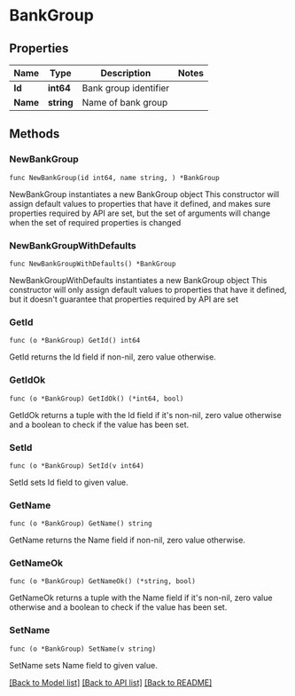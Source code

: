 # BankGroup

## Properties

Name | Type | Description | Notes
------------ | ------------- | ------------- | -------------
**Id** | **int64** | Bank group identifier | 
**Name** | **string** | Name of bank group | 

## Methods

### NewBankGroup

`func NewBankGroup(id int64, name string, ) *BankGroup`

NewBankGroup instantiates a new BankGroup object
This constructor will assign default values to properties that have it defined,
and makes sure properties required by API are set, but the set of arguments
will change when the set of required properties is changed

### NewBankGroupWithDefaults

`func NewBankGroupWithDefaults() *BankGroup`

NewBankGroupWithDefaults instantiates a new BankGroup object
This constructor will only assign default values to properties that have it defined,
but it doesn't guarantee that properties required by API are set

### GetId

`func (o *BankGroup) GetId() int64`

GetId returns the Id field if non-nil, zero value otherwise.

### GetIdOk

`func (o *BankGroup) GetIdOk() (*int64, bool)`

GetIdOk returns a tuple with the Id field if it's non-nil, zero value otherwise
and a boolean to check if the value has been set.

### SetId

`func (o *BankGroup) SetId(v int64)`

SetId sets Id field to given value.


### GetName

`func (o *BankGroup) GetName() string`

GetName returns the Name field if non-nil, zero value otherwise.

### GetNameOk

`func (o *BankGroup) GetNameOk() (*string, bool)`

GetNameOk returns a tuple with the Name field if it's non-nil, zero value otherwise
and a boolean to check if the value has been set.

### SetName

`func (o *BankGroup) SetName(v string)`

SetName sets Name field to given value.



[[Back to Model list]](../README.md#documentation-for-models) [[Back to API list]](../README.md#documentation-for-api-endpoints) [[Back to README]](../README.md)


